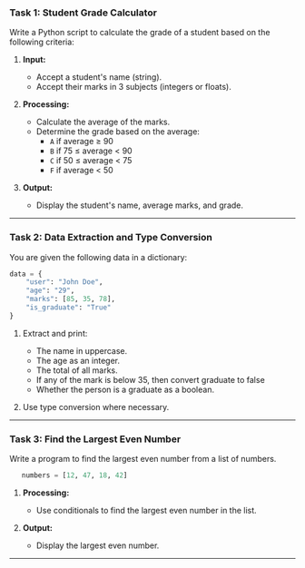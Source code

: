 
### **Task 1: Student Grade Calculator**
Write a Python script to calculate the grade of a student based on the following criteria:

1. **Input:**
   - Accept a student's name (string).
   - Accept their marks in 3 subjects (integers or floats).

2. **Processing:**
   - Calculate the average of the marks.
   - Determine the grade based on the average:
     - `A` if average ≥ 90
     - `B` if 75 ≤ average < 90
     - `C` if 50 ≤ average < 75
     - `F` if average < 50

3. **Output:**
   - Display the student's name, average marks, and grade.

---

### **Task 2: Data Extraction and Type Conversion**
You are given the following data in a dictionary:

```python
data = {
    "user": "John Doe",
    "age": "29",
    "marks": [85, 35, 78],
    "is_graduate": "True"
}
```

1. Extract and print:
   - The name in uppercase.
   - The age as an integer.
   - The total of all marks.
   - If any of the mark is below 35, then convert graduate to false
   - Whether the person is a graduate as a boolean.

2. Use type conversion where necessary.

---

### **Task 3: Find the Largest Even Number**
Write a program to find the largest even number from a list of numbers.
```python
   numbers = [12, 47, 18, 42]
```
1. **Processing:**
   - Use conditionals to find the largest even number in the list.

3. **Output:**
   - Display the largest even number.

---